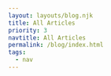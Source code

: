 ```yaml
---
layout: layouts/blog.njk
title: All Articles
priority: 3
navtitle: All Articles
permalink: /blog/index.html
tags:
  - nav
---
```

